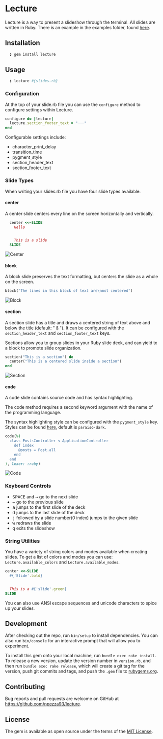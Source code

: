 # Lecture

Lecture is a way to present a slideshow through the terminal. All slides are written
in Ruby. There is an example in the examples folder, found [here](https://github.com/npezza93/lecture/tree/master/examples).

## Installation

```bash
  ❯ gem install lecture
```

## Usage

```bash
  ❯ lecture #{slides.rb}
```

### Configuration

At the top of your slide.rb file you can use the `configure` method to configure
settings within Lecture.

```ruby
configure do |lecture|
  lecture.section_footer_text = "───"
end
```

Configurable settings include:
- character_print_delay
- transition_time
- pygment_style
- section_header_text
- section_footer_text

### Slide Types

When writing your slides.rb file you have four slide types available.

#### center

A center slide centers every line on the screen horizontally and vertically.

```ruby
  center <<~SLIDE
    Hello


    This is a slide
  SLIDE
```

![Center](https://raw.github.com/npezza93/lecture/master/screenshots/center.png)

#### block

A block slide preserves the text formatting, but centers the slide as a whole on the screen.


```ruby
block("The lines in this block of text are\nnot centered")
```

![Block](https://raw.github.com/npezza93/lecture/master/screenshots/block.png)

#### section

A section slide has a title and draws a centered string of text above and below the title (default: " § ").
It can be configured with the `section_header_text` and `section_footer_text` keys.

Sections allow you to group slides in your Ruby slide deck, and can yield to a block to promote slide organization.

```ruby
section("This is a section") do
  center("This is a centered slide inside a section")
end
```

![Section](https://raw.github.com/npezza93/lecture/master/screenshots/section.png)

#### code

A code slide contains source code and has syntax highlighting.

The code method requires a second keyword argument with the name of the programming language.

The syntax highlighting style can be configured with the `pygment_style` key. Styles can be found [here](https://github.com/tmm1/pygments.rb), default is `paraiso-dark`.

```ruby
code(%(
  class PostsController < ApplicationController
    def index
      @posts = Post.all
    end
  end
), lexer: :ruby)
```

![Code](https://raw.github.com/npezza93/lecture/master/screenshots/code.png)

### Keyboard Controls

- <kbd>SPACE</kbd> and <kbd>→</kbd> go to the next slide
- <kbd>←</kbd> go to the previous slide
- <kbd>a</kbd> jumps to the first slide of the deck
- <kbd>d</kbd> jumps to the last slide of the deck
- <kbd>j</kbd> followed by a slide number(0 index) jumps to the given slide
- <kbd>w</kbd> redraws the slide
- <kbd>q</kbd> exits the slideshow

### String Utilities

You have a variety of string colors and modes available when creating slides. To get a list of colors and modes you can use: `Lecture.available_colors` and `Lecture.available_modes`.

```ruby
center <<~SLIDE
  #{'Slide'.bold}


  This is a #{'slide'.green}
SLIDE
```

You can also use ANSI escape sequences and unicode characters to spice up your slides.

## Development

After checking out the repo, run `bin/setup` to install dependencies. You can also run `bin/console` for an interactive prompt that will allow you to experiment.

To install this gem onto your local machine, run `bundle exec rake install`. To release a new version, update the version number in `version.rb`, and then run `bundle exec rake release`, which will create a git tag for the version, push git commits and tags, and push the `.gem` file to [rubygems.org](https://rubygems.org).

## Contributing

Bug reports and pull requests are welcome on GitHub at https://github.com/npezza93/lecture.

## License

The gem is available as open source under the terms of the [MIT License](http://opensource.org/licenses/MIT).
